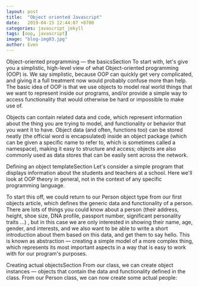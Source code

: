 ```yaml
---
layout: post
title:  "Object oriented Javascript"
date:   2019-04-15 12:44:07 +0700
categories: javascript jekyll
tags: [oop, javascript]
image: "blog-img03.jpg"
author: Even
---
```

Object-oriented programming — the basicsSection
To start with, let's give you a simplistic, high-level view of what Object-oriented programming (OOP) is. We say simplistic, because OOP can quickly get very complicated, and giving it a full treatment now would probably confuse more than help. The basic idea of OOP is that we use objects to model real world things that we want to represent inside our programs, and/or provide a simple way to access functionality that would otherwise be hard or impossible to make use of.

Objects can contain related data and code, which represent information about the thing you are trying to model, and functionality or behavior that you want it to have. Object data (and often, functions too) can be stored neatly (the official word is encapsulated) inside an object package (which can be given a specific name to refer to, which is sometimes called a namespace), making it easy to structure and access; objects are also commonly used as data stores that can be easily sent across the network.

Defining an object templateSection
Let's consider a simple program that displays information about the students and teachers at a school. Here we'll look at OOP theory in general, not in the context of any specific programming language.

To start this off, we could return to our Person object type from our first objects article, which defines the generic data and functionality of a person. There are lots of things you could know about a person (their address, height, shoe size, DNA profile, passport number, significant personality traits ...) , but in this case we are only interested in showing their name, age, gender, and interests, and we also want to be able to write a short introduction about them based on this data, and get them to say hello. This is known as abstraction — creating a simple model of a more complex thing, which represents its most important aspects in a way that is easy to work with for our program's purposes.



Creating actual objectsSection
From our class, we can create object instances — objects that contain the data and functionality defined in the class. From our Person class, we can now create some actual people:

